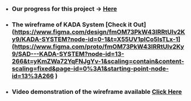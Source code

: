 - ### Our progress for this project -> [Here](https://github.com/haani1224/TechManiac_Project1_SAD_20232024)
- ### The wireframe of KADA System [Check it Out](https://www.figma.com/design/fmOM73PkW43IRRtUIv2Ky9/KADA-SYSTEM?node-id=0-1&t=X55UV1pICo5lsTLx-1](https://www.figma.com/proto/fmOM73PkW43IRRtUIv2Ky9/SAD---KADA-SYSTEM?node-id=13-266&t=yKmZWa72YqFNJgYv-1&scaling=contain&content-scaling=fixed&page-id=0%3A1&starting-point-node-id=13%3A266 )
- ### Video demonstration of the wireframe available [Click Here](https://youtu.be/uD1YZ-byS94)

